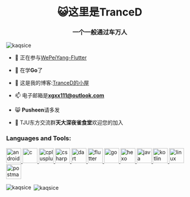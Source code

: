 <h1 align="center">😺这里是TranceD</h1>
<h3 align="center">一个一般通过车万人</h3>

<p align="left"> <img src="https://komarev.com/ghpvc/?username=kaqsice&label=Profile%20views&color=ffadfc&style=flat-square" alt="kaqsice" /> </p>

- 🔭 正在参与[WePeiYang-Flutter](https://github.com/twtstudio/WePeiYang-Flutter)

- 🌱 在学**Go**了

- 📝 这是我的博客:[TranceD的小屋](http://tranced.tk)

- 📫 电子邮箱是**xgxx111@outlook.com**

- 😸 **Pusheen**请多发

- 🍙 TJU东方交流群**天大深夜雀食堂**欢迎您的加入


<h3 align="left">Languages and Tools:</h3>
<p align="left"> <a href="https://developer.android.com" target="_blank"> <img src="https://devicons.github.io/devicon/devicon.git/icons/android/android-original-wordmark.svg" alt="android" width="40" height="40"/> </a> <a href="https://www.cprogramming.com/" target="_blank"> <img src="https://devicons.github.io/devicon/devicon.git/icons/c/c-original.svg" alt="c" width="40" height="40"/> </a> <a href="https://www.w3schools.com/cpp/" target="_blank"> <img src="https://devicons.github.io/devicon/devicon.git/icons/cplusplus/cplusplus-original.svg" alt="cplusplus" width="40" height="40"/> </a> <a href="https://www.w3schools.com/cs/" target="_blank"> <img src="https://devicons.github.io/devicon/devicon.git/icons/csharp/csharp-original.svg" alt="csharp" width="40" height="40"/> </a> <a href="https://dart.dev" target="_blank"> <img src="https://www.vectorlogo.zone/logos/dartlang/dartlang-icon.svg" alt="dart" width="40" height="40"/> </a> <a href="https://flutter.dev" target="_blank"> <img src="https://www.vectorlogo.zone/logos/flutterio/flutterio-icon.svg" alt="flutter" width="40" height="40"/> </a> <a href="https://golang.org" target="_blank"> <img src="https://devicons.github.io/devicon/devicon.git/icons/go/go-original.svg" alt="go" width="40" height="40"/> </a> <a href="hexo.io/" target="_blank"> <img src="https://www.vectorlogo.zone/logos/hexoio/hexoio-icon.svg" alt="hexo" width="40" height="40"/> </a> <a href="https://www.java.com" target="_blank"> <img src="https://devicons.github.io/devicon/devicon.git/icons/java/java-original-wordmark.svg" alt="java" width="40" height="40"/> </a> <a href="https://kotlinlang.org" target="_blank"> <img src="https://www.vectorlogo.zone/logos/kotlinlang/kotlinlang-icon.svg" alt="kotlin" width="40" height="40"/> </a> <a href="https://www.linux.org/" target="_blank"> <img src="https://devicons.github.io/devicon/devicon.git/icons/linux/linux-original.svg" alt="linux" width="40" height="40"/> </a> <a href="https://postman.com" target="_blank"> <img src="https://www.vectorlogo.zone/logos/getpostman/getpostman-icon.svg" alt="postman" width="40" height="40"/> </a> </p>

<p><img align="left" src="https://github-readme-stats.vercel.app/api/top-langs?username=kaqsice&show_icons=true&theme=tokyonight&locale=en&layout=compact" alt="kaqsice" /></p>

<p>&nbsp;<img align="center" src="https://github-readme-stats.vercel.app/api?username=kaqsice&show_icons=true&theme=tokyonight&locale=en" alt="kaqsice" /></p>
